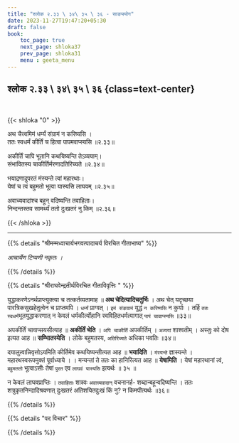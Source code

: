 ```yaml
---
title: "श्लोक २.३३ \ ३४\ ३५ \ ३६ - साङ्ययोग"
date: 2023-11-27T19:47:20+05:30
draft: false
book:
    toc_page: true
    next_page: shloka37
    prev_page: shloka31
    menu : geeta_menu
---
```




## श्लोक २.३३ \ ३४\ ३५ \ ३६ {class=text-center}

<br/>

{{< shloka  "0"  >}}

अथ चैत्त्वमिमं धर्म्यं संग्रामं न करिष्यसि ।   
ततः स्वधर्मं कीर्तिं च हित्वा पापमवाप्स्यसि ॥२.३३॥

अकीर्तिं चापि भूतानि कथयिष्यन्ति तेऽव्ययाम्।  
संभावितस्य चाकीर्तिर्मरणादतिरिच्यते ॥२.३४॥

भयाद्रणादुपरतं मंस्यन्ते त्वां महारथाः।    
येषां च त्वं बहुमतो भूत्वा यास्यसि लाघवम् ॥२.३५॥

अवाच्यवादांश्च बहून् वदिष्यन्ति तवाहिताः।  
निन्दन्तस्तव सामर्थ्यं ततो दुःखतरं नु किम् ॥२.३६॥


{{< /shloka >}}

---


{{% details "श्रीमन्मध्वाचार्यभगवत्पादाचर्य विरचित  गीताभाष्य" %}}

*आचार्येण टिप्पणी नकृतः ।*

{{% /details %}}



{{% details "श्रीराघवेन्द्रतीर्थविरचित गीताविवृत्तिः " %}}

युद्धाकरणेऽनर्थप्राप्त्युक्त्या च तत्कर्तव्यतामाह ॥ 
**अथ चेदित्यादिचतुर्भिः** । अथ चेत्‌ यदृच्छया 
पारत्रिकसुखहेतुत्वेन च प्राप्तमपि
। `धर्म्यं` प्राग्वत्‌ । `इमं संङग्रामं` युद्धं 
`न करिष्यसि` न कुर्याः । तर्हि `ततः`
`स्वधर्म`भूतयुद्धाकरणात्‌ न केवलं धर्मकीर्त्योहानि 
स्वविहितधर्मत्यागात् `पापं चावाप्स्यसि` ॥३३॥  

अपकीर्तिं चावाप्सयसीत्याह ॥ **अकीर्तिं चेति** । 
`अपि चाकीर्तिं` अपकीर्तिम्‌ । `अव्ययां` शाश्वतीम्‌ । 
अस्तुः को दोष इत्यत आह ॥ **सम्भाितस्येति** । 
लोके बहुमतस्य, `अतिरिच्यते` अधिका भवतिः ॥३४॥     

दयालुत्वान्निवृत्तोऽयमिति कीर्तिमेव कथयिष्यन्तीत्यत आह ॥
**भयादिति** ।  `मंस्यन्ते` 
ज्ञास्यन्ते । महारथस्वरूपमुक्तं पूर्वाध्याये ।
। मन्यन्तां ते ततः का हानिरित्यत आह ॥ **येषामिति** । 
येषां महारथानां त्वं, `बहुमततो` 
भूत्वाऽसीः तेषां `पुरत` एव `लाघवं यास्यसि` इत्यर्थः ॥ ३५ ॥   

न केवलं लाघवप्राप्तिः । `तवाहिताः` शत्रवः 
`अवाच्यवादान्` वचनानर्ह- शब्दान्बहून्वदिष्यन्ति । 
ततः शत्रुकृतनिन्दादिश्रवणात्‌ दुःखतरं 
अतिशयितदुःखं किं नु? न किमपीत्यर्थः ॥३६॥ 

{{% /details %}}



{{% details "पद विचार" %}}


{{% /details %}}
